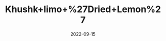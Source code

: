 ---
title: 'Khushk+limo+%27Dried+Lemon%27'
date: '2022-09-15' 
metatag: '' 
inventory: '0' 
draft: false 
# meta description 
shortDescripton: ''
description: 'Herb'
longdescription: ''
featured: True
# product Price
price: '40.0'
# Product Short Description
shortDescription: ''
productID: '62A49A0B-9F2A-ED11-9968-005056B3A416'
type: 'products'
category: 'Herb' 
thumnailproduct: 'https://aminsaddiquidawakhana.eralive.net/images/products/62A49A0B-9F2A-ED11-9968-005056B3A4161.png' 
images:
  - image: 'images/products/62A49A0B-9F2A-ED11-9968-005056B3A4161.png'  
Variants:
---